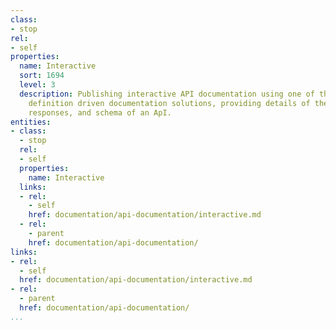 ```yaml
---
class:
- stop
rel:
- self
properties:
  name: Interactive
  sort: 1694
  level: 3
  description: Publishing interactive API documentation using one of the common API
    definition driven documentation solutions, providing details of the requests,
    responses, and schema of an ApI.
entities:
- class:
  - stop
  rel:
  - self
  properties:
    name: Interactive
  links:
  - rel:
    - self
    href: documentation/api-documentation/interactive.md
  - rel:
    - parent
    href: documentation/api-documentation/
links:
- rel:
  - self
  href: documentation/api-documentation/interactive.md
- rel:
  - parent
  href: documentation/api-documentation/
...
```

